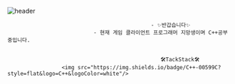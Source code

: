 ![header](https://capsule-render.vercel.app/api?type=slice&color=auto&height=200&section=header&text=oohminseok%20GitHub&fontSize=50)

                                                 - ✨반갑습니다✨
                               - 현재 게임 클라이언트 프로그래머 지망생이며 C++공부중입니다.


                                                    🛠️TackStack🛠️
                     <img src="https://img.shields.io/badge/C++-00599C?style=flat&logo=C++&logoColor=white"/>


<!--
**oohminseok/oohminseok** is a ✨ _special_ ✨ repository because its `README.md` (this file) appears on your GitHub profile.

                

Here are some ideas to get you started:

- 🔭 I’m currently working on ...
- 🌱 I’m currently learning ...
- 👯 I’m looking to collaborate on ...
- 🤔 I’m looking for help with ...
- 💬 Ask me about ...
- 📫 How to reach me: ...
- 😄 Pronouns: ...
- ⚡ Fun fact: ...
-->
